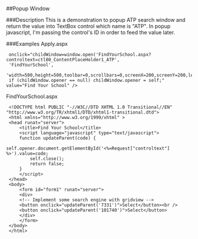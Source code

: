 
##Popup Window


###Description
This is a demonstration to popup ATP search window and return the value into TextBox control which name is "ATP".
In popup javascript, I'm passing the control's ID in order to feed the value later.

###Examples
Apply.aspx
```aspx-cs
 onclick="childWindow=window.open('FindYourSchool.aspx?controltext=ctl00_ContentPlaceHolder1_ATP', 
 'FindYourSchool', 
 'width=500,height=500,toolbar=0,scrollbars=0,screenX=200,screenY=200,left=200,top=200'); 
 if (childWindow.opener == null) childWindow.opener = self;" value="Find Your School" />
 ```
FindYourSchool.aspx
```aspx-cs
 <!DOCTYPE html PUBLIC "-//W3C//DTD XHTML 1.0 Transitional//EN" "http://www.w3.org/TR/xhtml1/DTD/xhtml1-transitional.dtd">
 <html xmlns="http://www.w3.org/1999/xhtml" >
 <head runat="server">
     <title>Find Your School</title>
     <script language="javascript" type="text/javascript">
     function updateParent(code) {
         self.opener.document.getElementById('<%=Request["controltext"] %>').value=code; 
         self.close();
         return false;
     }    
     </script>
 </head>
 <body>
     <form id="form1" runat="server">
     <div>
     <!-- Implement some search engine with gridview -->
     <button onclick="updateParent('7331')">Select</button><br />
     <button onclick="updateParent('101740')">Select</button>
     </div>
     </form>
 </body>
 </html>
 ```



